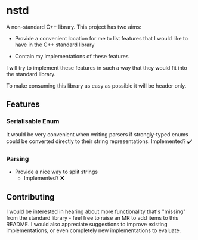 # nstd
A non-standard C++ library. This project has two aims:
* Provide a convenient location for me to list features that I would like to have in the C++ standard library

* Contain my implementations of these features

I will try to implement these features in such a way that they would fit into the standard library.

To make consuming this library as easy as possible it will be header only.

## Features
### Serialisable Enum
It would be very convenient when writing parsers if strongly-typed enums could be converted directly to their string representations.
Implemented? :heavy_check_mark:
### Parsing
* Provide a nice way to split strings
	* Implemented? :x:

## Contributing
I would be interested in hearing about more functionality that's "missing" from the standard library - feel free to raise an MR to add items to this README. I would also appreciate suggestions to improve existing implementations, or even completely new implementations to evaluate.
